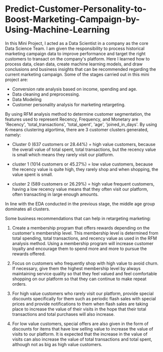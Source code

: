 # Predict-Customer-Personality-to-Boost-Marketing-Campaign-by-Using-Machine-Learning
In this Mini Project, I acted as a Data Scientist in a company as the core Data Science Team. I am given the responsibility to process historical marketing campaign data to improve performance and target the right customers to transact on the company's platform. Here I learned how to process data, clean data, create machine learning models, and draw conclusions and business insights that can be recommended regarding the current marketing campaign. Some of the stages carried out in this mini project are: 
- Conversion rate analysis based on income, spending and age.
- Data cleaning and preprocessing.
- Data Modeling
- Customer personality analysis for marketing retargeting.


By using RFM analysis method to determine customer segmentation, the features used to represent Recency, Frequency, and Monetary are 'Recency', 'total_transactions', 'total_spent', 'age', 'joined_in_days'. By using K-means clustering algortima, there are 3 customer clusters generated, namely: 
- Cluster 0 (637 customers or 28.44%) = high value customers, because the overall value of total spent, total transactions, but the recency value is small which means they rarely visit our platform.

- cluster 1 (1014 customers or 45.27%) = low value customers, because the recency value is quite high, they rarely shop and when shopping, the value spent is small.

- cluster 2 (589 customers or 26.29%) = high value frequent customers, having a low recency value means that they often visit our platform, often transacting in large enough amounts.

In line with the EDA conducted in the previous stage, the middle age group dominates all clusters.

Some business recommendations that can help in retargeting marketing:

1. Create a membership program that offers rewards depending on the customer's membership level. This membership level is determined from total spending, total transactions, and recency value as used in the RFM analysis method. Using a membership program will increase customer loyalty and encourage them to spend more and more to pursue the rewards offered.

2. Focus on customers who frequently shop with high value to avoid churn. If necessary, give them the highest membership level by always maintaining service quality so that they feel valued and feel comfortable shopping on our platform so that they can continue to make repeat orders.

3. For high value customers who rarely visit our platform, provide special discounts specifically for them such as periodic flash sales with special prices and provide notifications to them when flash sales are taking place to increase the value of their visits in the hope that their total transactions and total purchases will also increase.

4. For low value customers, special offers are also given in the form of discounts for items that have low selling value to increase the value of visits to our platform. It is expected that the increase in the value of visits can also increase the value of total transactions and total spent, although not as big as high value customers.
